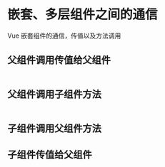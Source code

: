 # 嵌套、多层组件之间的通信

Vue 嵌套组件的通信，传值以及方法调用

## 父组件调用传值给父组件

```html

```

## 父组件调用子组件方法

```html

```

## 子组件调用父组件方法

## 子组件传值给父组件

```html

```
